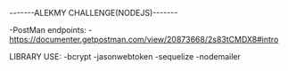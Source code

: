 -------ALEKMY CHALLENGE(NODEJS)-------

-PostMan endpoints:
-https://documenter.getpostman.com/view/20873668/2s83tCMDX8#intro

LIBRARY USE:
-bcrypt
-jasonwebtoken
-sequelize
-nodemailer